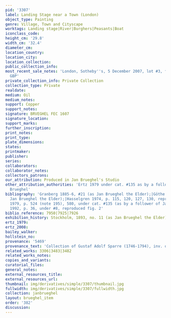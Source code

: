 ```yaml
---
pid: '3307'
label: Landing Stage near a Town (London)
object_type: Painting
genre: Village, Town and Cityscape
worktags: Landing stage|River|Burghers|Peasants|Boat
iconclass_code:
height_cm: '29.8'
width_cm: '32.4'
diameter_cm:
location_country:
location_city:
location_collection:
public_collection_info:
most_recent_sale_notes: 'London, Sotheby''s, 5 December 2007, lot #3, for 102,500
  GBP'
private_collection_info: Private Collection
collection_type: Private
realdate:
medium: Oil
medium_notes:
support: Copper
support_notes:
signature: BRVEGHEL FEC 1607
signature_location:
support_marks:
further_inscription:
print_notes:
print_type:
plate_dimensions:
states:
printmaker:
publisher:
series:
collaborators:
collaborator_notes:
collectors_patrons:
our_attribution: Produced in Jan Brueghel's Studio
other_attribution_authorities: 'Ertz 1979 under cat. #135 as by a follower of Jan
  Brueghel'
bibliography: 'Granberg 1885-6, #21 (as Jan Brueghel the Elder);|Göthe 1895, #3 (as
  Jan Brueghel the Elder);|Hasselgren 1974, p. 115, 120, 127, 130, reproduced p. 163|Ertz
  1979, p. 524 (note 195), 580, under cat. #135 (as by a follower of Jan Brueghel)|Sutton
  1992, p. 36, under #8, reproduced fig. 2'
biblio_reference: 7950|7925|7926
exhibition_history: Stockholm, 1893, no. 11 (as Jan Brueghel the Elder)
ertz_1979:
ertz_2008:
bailey_walker:
hollstein_no:
provenance: '5469'
provenance_text: 'Collection of Gustaf Adolf Sparre (1746-1794), inv. of 1794 #30'
related_works: 3306|3483|3482
related_works_notes:
copies_and_variants:
curatorial_files:
general_notes:
external_resources_title:
external_resources_url:
thumbnail: img/derivatives/simple/3307/thumbnail.jpg
fullwidth: img/derivatives/simple/3307/fullwidth.jpg
collection: janbrueghel
layout: brueghel_item
order: '382'
discussion:
---
```

